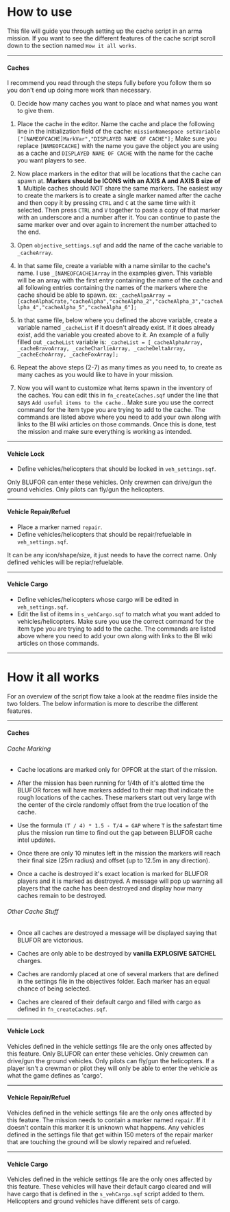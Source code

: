 # How to use
This file will guide you through setting up the cache script in an arma mission. If you want to see the different features of the cache script scroll down to the section named `How it all works`.
****
#### Caches
I recommend you read through the steps fully before you follow them so you don't end up doing more work than necessary.

0. Decide how many caches you want to place and what names you want to give them. 

0. Place the cache in the editor. Name the cache and place the following line in the initialization field of the cache: ```missionNamespace setVariable ["[NAMEOFCACHE]MarkVar","DISPLAYED NAME OF CACHE"];``` Make sure you replace `[NAMEOFCACHE]` with the name you gave the object you are using as a cache and `DISPLAYED NAME OF CACHE` with the name for the cache you want players to see.

0. Now place markers in the editor that will be locations that the cache can spawn at. **Markers should be ICONS with an AXIS A and AXIS B size of 1**. Multiple caches should NOT share the same markers. The easiest way to create the markers is to create a single marker named after the cache and then copy it by pressing `CTRL` and `C` at the same time with it selected. Then press `CTRL` and `V` together to paste a copy of that marker with an underscore and a number after it. You can continue to paste the same marker over and over again to increment the number attached to the end.

0. Open `objective_settings.sqf` and add the name of the cache variable to `_cacheArray`. 

0. In that same file, create a variable with a name similar to the cache's name. I use `_[NAMEOFCACHE]Array` in the examples given. This variable will be an array with the first entry containing the name of the cache and all following entries containing the names of the markers where the cache should be able to spawn. ex: ```_cacheAlpaArray = [cacheAlphaCrate,"cacheAlpha","cacheAlpha_2","cacheAlpha_3","cacheAlpha_4","cacheAlpha_5","cacheAlpha_6"];```

0. In that same file, below where you defined the above variable, create a variable named `_cacheList` if it doesn't already exist. If it does already exist, add the variable you created above to it. An example of a fully filled out `_cacheList` variable is: ```_cacheList = [_cacheAlphaArray, _cacheBravoArray, _cacheCharlieArray, _cacheDeltaArray, _cacheEchoArray, _cacheFoxArray];```

0. Repeat the above steps (2-7) as many times as you need to, to create as many caches as you would like to have in your mission.

0. Now you will want to customize what items spawn in the inventory of the caches. You can edit this in `fn_createCaches.sqf` under the line that says `Add useful items to the cache.`. Make sure you use the correct command for the item type you are trying to add to the cache. The commands are listed above where you need to add your own along with links to the BI wiki articles on those commands. Once this is done, test the mission and make sure everything is working as intended.

****
#### Vehicle Lock
* Define vehicles/helicopters that should be locked in `veh_settings.sqf`.

Only BLUFOR can enter these vehicles. Only crewmen can drive/gun the ground vehicles. Only pilots can fly/gun the helicopters.
****
#### Vehicle Repair/Refuel
* Place a marker named `repair`.
* Define vehicles/helicopters that should be repair/refuelable in `veh_settings.sqf`.

It can be any icon/shape/size, it just needs to have the correct name. Only defined vehicles will be repiar/refuelable.
****
#### Vehicle Cargo
* Define vehicles/helicopters whose cargo will be edited in `veh_settings.sqf`.
* Edit the list of items in `s_vehCargo.sqf` to match what you want added to vehicles/helicopters. Make sure you use the correct command for the item type you are trying to add to the cache. The commands are listed above where you need to add your own along with links to the BI wiki articles on those commands.

****

# How it all works
For an overview of the script flow take a look at the readme files inside the two folders. The below information is more to describe the different features.

****

#### Caches
###### Cache Marking
* Cache locations are marked only for OPFOR at the start of the mission. 

* After the mission has been running for 1/4th of it's alotted time the BLUFOR forces will have markers added to their map that indicate the rough locations of the caches. These markers start out very large with the center of the circle randomly offset from the true location of the cache. 
 
* Use the formula `(T / 4) * 1.5 - T/4 = GAP` where `T` is the safestart time plus the mission run time to find out the gap between BLUFOR cache intel updates.

* Once there are only 10 minutes left in the mission the markers will reach their final size (25m radius) and offset (up to 12.5m in any direction).

* Once a cache is destroyed it's exact location is marked for BLUFOR players and it is marked as destroyed. A message will pop up warning all players that the cache has been destroyed and display how many caches remain to be destroyed.

###### Other Cache Stuff
* Once all caches are destroyed a message will be displayed saying that BLUFOR are victorious.

* Caches are only able to be destroyed by **vanilla EXPLOSIVE SATCHEL** charges. 

* Caches are randomly placed at one of several markers that are defined in the settings file in the objectives folder. Each marker has an equal chance of being selected.

* Caches are cleared of their default cargo and filled with cargo as defined in `fn_createCaches.sqf`.

****
#### Vehicle Lock
Vehicles defined in the vehicle settings file are the only ones affected by this feature. Only BLUFOR can enter these vehicles. Only crewmen can drive/gun the ground vehicles. Only pilots can fly/gun the helicopters. If a player isn't a crewman or pilot they will only be able to enter the vehicle as what the game defines as 'cargo'.
****
#### Vehicle Repair/Refuel
Vehicles defined in the vehicle settings file are the only ones affected by this feature. The mission needs to contain a marker named `repair`. If it doesn't contain this marker it is unknown what happens. Any vehicles defined in the settings file that get within 150 meters of the repair marker that are touching the ground will be slowly repaired and refueled.
****
#### Vehicle Cargo
Vehicles defined in the vehicle settings file are the only ones affected by this feature. These vehicles will have their default cargo cleared and will have cargo that is defined in the `s_vehCargo.sqf` script added to them. Helicopters and ground vehicles have different sets of cargo.
